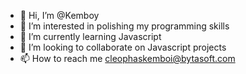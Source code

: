 - 👋 Hi, I’m @Kemboy
- 👀 I’m interested in polishing my programming skills
- 🌱 I’m currently learning Javascript
- 💞️ I’m looking to collaborate on Javascript projects
- 📫 How to reach me cleophaskemboi@bytasoft.com

<!---
Kemboy/Kemboy is a ✨ special ✨ repository because its `README.md` (this file) appears on your GitHub profile.
You can click the Preview link to take a look at your changes.
--->

